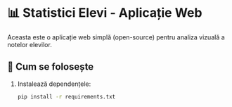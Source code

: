 # 📊 Statistici Elevi - Aplicație Web

Aceasta este o aplicație web simplă (open-source) pentru analiza vizuală a notelor elevilor.

## 🚀 Cum se folosește

1. Instalează dependențele:
   ```bash
   pip install -r requirements.txt
